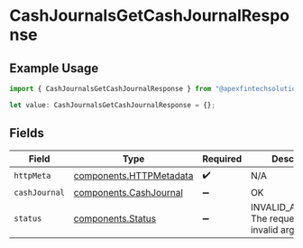 # CashJournalsGetCashJournalResponse

## Example Usage

```typescript
import { CashJournalsGetCashJournalResponse } from "@apexfintechsolutions/ascend-sdk/models/operations";

let value: CashJournalsGetCashJournalResponse = {};
```

## Fields

| Field                                                              | Type                                                               | Required                                                           | Description                                                        |
| ------------------------------------------------------------------ | ------------------------------------------------------------------ | ------------------------------------------------------------------ | ------------------------------------------------------------------ |
| `httpMeta`                                                         | [components.HTTPMetadata](../../models/components/httpmetadata.md) | :heavy_check_mark:                                                 | N/A                                                                |
| `cashJournal`                                                      | [components.CashJournal](../../models/components/cashjournal.md)   | :heavy_minus_sign:                                                 | OK                                                                 |
| `status`                                                           | [components.Status](../../models/components/status.md)             | :heavy_minus_sign:                                                 | INVALID_ARGUMENT: The request has an invalid argument.             |